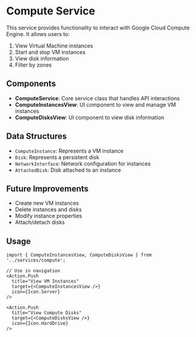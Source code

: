# Compute Service

This service provides functionality to interact with Google Cloud Compute Engine. It allows users to:

1. View Virtual Machine instances
2. Start and stop VM instances
3. View disk information
4. Filter by zones

## Components

- **ComputeService**: Core service class that handles API interactions
- **ComputeInstancesView**: UI component to view and manage VM instances
- **ComputeDisksView**: UI component to view disk information

## Data Structures

- `ComputeInstance`: Represents a VM instance
- `Disk`: Represents a persistent disk
- `NetworkInterface`: Network configuration for instances
- `AttachedDisk`: Disk attached to an instance

## Future Improvements

- Create new VM instances
- Delete instances and disks
- Modify instance properties
- Attach/detach disks

## Usage

```tsx
import { ComputeInstancesView, ComputeDisksView } from '../services/compute';

// Use in navigation
<Action.Push
  title="View VM Instances"
  target={<ComputeInstancesView />}
  icon={Icon.Server}
/>

<Action.Push
  title="View Compute Disks"
  target={<ComputeDisksView />}
  icon={Icon.HardDrive}
/>
``` 